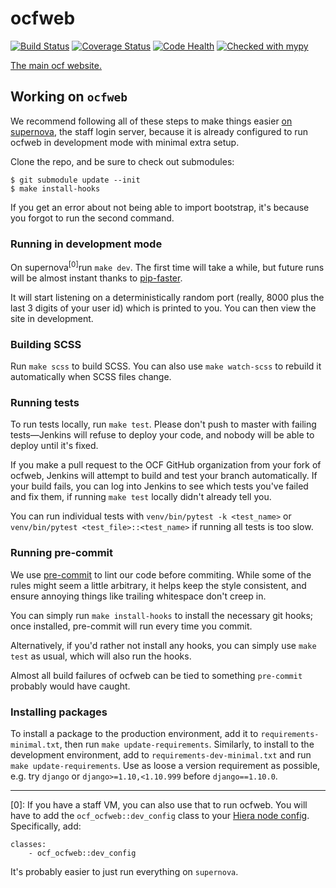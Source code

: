 ocfweb
==========
[![Build Status](https://jenkins.ocf.berkeley.edu/buildStatus/icon?job=ocf/ocfweb/master)](https://jenkins.ocf.berkeley.edu/job/ocf/job/ocfweb/job/master)
[![Coverage Status](https://coveralls.io/repos/github/ocf/ocfweb/badge.svg?branch=master)](https://coveralls.io/github/ocf/ocfweb?branch=master)
[![Code Health](https://landscape.io/github/ocf/ocfweb/master/landscape.svg?style=flat)](https://landscape.io/github/ocf/ocfweb/master)
[![Checked with mypy](http://www.mypy-lang.org/static/mypy_badge.svg)](http://mypy-lang.org/)

[The main ocf website.](https://www.ocf.berkeley.edu/)


## Working on `ocfweb`

We recommend following all of these steps to make things easier
[on supernova](https://www.ocf.berkeley.edu/docs/staff/procedures/ssh-supernova/),
the staff login server, because it is already configured to run ocfweb in
development mode with minimal extra setup.

Clone the repo, and be sure to check out submodules:

    $ git submodule update --init
    $ make install-hooks

If you get an error about not being able to import bootstrap, it's because you
forgot to run the second command.

### Running in development mode

On supernova<sup>[0]</sup>run `make dev`. The first time will take a while, but
future runs will be almost instant thanks to
[pip-faster](https://github.com/Yelp/pip-faster).

It will start listening on a deterministically random port (really, 8000 plus
the last 3 digits of your user id) which is printed to you. You can then view
the site in development.


### Building SCSS

Run `make scss` to build SCSS. You can also use `make watch-scss` to rebuild it
automatically when SCSS files change.


### Running tests

To run tests locally, run `make test`. Please don't push to master with
failing tests—Jenkins will refuse to deploy your code, and nobody will be able
to deploy until it's fixed.

If you make a pull request to the OCF GitHub organization from your fork of
ocfweb, Jenkins will attempt to build and test your branch automatically.
If your build fails, you can log into Jenkins to see which tests you've failed
and fix them, if running `make test` locally didn't already tell you.

You can run individual tests with `venv/bin/pytest -k <test_name>` or
`venv/bin/pytest <test_file>::<test_name>` if running all tests is too slow.


### Running pre-commit

We use [pre-commit](https://pre-commit.com/) to lint our code before commiting.
While some of the rules might seem a little arbitrary, it helps keep the style
consistent, and ensure annoying things like trailing whitespace don't creep in.

You can simply run `make install-hooks` to install the necessary git hooks;
once installed, pre-commit will run every time you commit.

Alternatively, if you'd rather not install any hooks, you can simply use `make
test` as usual, which will also run the hooks.

Almost all build failures of ocfweb can be tied to something `pre-commit`
probably would have caught.


### Installing packages

To install a package to the production environment, add it to
`requirements-minimal.txt`, then run `make update-requirements`. Similarly, to
install to the development environment, add to `requirements-dev-minimal.txt`
and run `make update-requirements`. Use as loose a version requirement as
possible, e.g. try `django` or `django>=1.10,<1.10.999` before
`django==1.10.0`.


-----

[0]: If you have a staff VM, you can also use that to run ocfweb. You will have
to add the `ocf_ocfweb::dev_config` class to your
[Hiera node config](https://github.com/ocf/puppet/tree/master/hieradata/nodes).
Specifically, add:

    classes:
        - ocf_ocfweb::dev_config

It's probably easier to just run everything on `supernova`.
